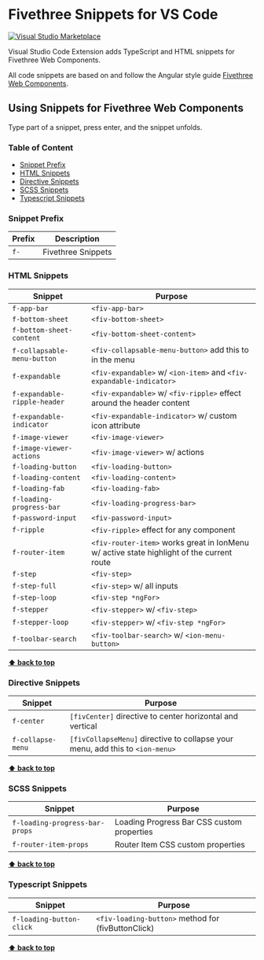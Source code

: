 # Fivethree Snippets for VS Code

[![Visual Studio Marketplace](https://vsmarketplacebadge.apphb.com/version-short/fivethree.vscode-fivethree-snippets.svg?style=flat-square)](https://marketplace.visualstudio.com/items?itemName=fivethree.vscode-fivethree-snippets)

Visual Studio Code Extension adds TypeScript and HTML snippets for Fivethree Web Components.

All code snippets are based on and follow the Angular style guide [Fivethree Web Components](https://github.com/fivethree-team/fivethree).

## Using Snippets for Fivethree Web Components

Type part of a snippet, press enter, and the snippet unfolds.

### Table of Content
* [Snippet Prefix](#snippet-prefix)
* [HTML Snippets](#html-snippets)
* [Directive Snippets](#directive-snippets)
* [SCSS Snippets](#scss-snippets)
* [Typescript Snippets](#typescript-snippets)

### Snippet Prefix

| Prefix | Description |
| ------- | ----------|
| `f-` | Fivethree Snippets |

### HTML Snippets

| Snippet                      | Purpose                                                      |
| ---------------------------- | ------------------------------------------------------------ |
| `f-app-bar`                | `<fiv-app-bar>`                                                    |
| `f-bottom-sheet`                | `<fiv-bottom-sheet>`                                                    |
| `f-bottom-sheet-content`                | `<fiv-bottom-sheet-content>`                                                    |
| `f-collapsable-menu-button`                | `<fiv-collapsable-menu-button>` add this to <ion-toolbar> in the menu                                                    |
| `f-expandable`                | `<fiv-expandable>` w/ `<ion-item>` and `<fiv-expandable-indicator>`                                                   |
| `f-expandable-ripple-header`                | `<fiv-expandable>` w/ `<fiv-ripple>` effect around the header content                                                   |
| `f-expandable-indicator`                | `<fiv-expandable-indicator>` w/ custom icon attribute                                                    |
| `f-image-viewer`                | `<fiv-image-viewer>`                                           |
| `f-image-viewer-actions`                | `<fiv-image-viewer>` w/ actions                                             |
| `f-loading-button`                | `<fiv-loading-button>`                                                    |
| `f-loading-content`                | `<fiv-loading-content>`                                                    |
| `f-loading-fab`                | `<fiv-loading-fab>`                                                    |
| `f-loading-progress-bar`                | `<fiv-loading-progress-bar>`                                                    |
| `f-password-input`                | `<fiv-password-input>`                                                    |
| `f-ripple`                | `<fiv-ripple>` effect for any component                                                   |
| `f-router-item`                | `<fiv-router-item>` works great in IonMenu w/ active state highlight of the current route                                                   |
| `f-step`                | `<fiv-step>`                                               |
| `f-step-full`                | `<fiv-step>` w/ all inputs                                             |
| `f-step-loop`                | `<fiv-step *ngFor>`                                             |
| `f-stepper`                | `<fiv-stepper>` w/ `<fiv-step>`                                            |
| `f-stepper-loop`                | `<fiv-stepper>` w/ `<fiv-step *ngFor>`                                            |
| `f-toolbar-search`                | `<fiv-toolbar-search>` w/ `<ion-menu-button>`                                                  |

**[⬆ back to top](#table-of-content)**

### Directive Snippets

| Snippet                      | Purpose                                                      |
| ---------------------------- | ------------------------------------------------------------ |
| `f-center`                | `[fivCenter]` directive to center horizontal and vertical                                                    |
| `f-collapse-menu`                | `[fivCollapseMenu]` directive to collapse your menu, add this to `<ion-menu>`                |

**[⬆ back to top](#table-of-content)**

### SCSS Snippets

| Snippet                      | Purpose                                                      |
| ---------------------------- | ------------------------------------------------------------ |
| `f-loading-progress-bar-props`                | Loading Progress Bar CSS custom properties                                                    |
| `f-router-item-props`                | Router Item CSS custom properties                                                    |
**[⬆ back to top](#table-of-content)**

### Typescript Snippets

| Snippet                      | Purpose                                                      |
| ---------------------------- | ------------------------------------------------------------ |
| `f-loading-button-click`                | `<fiv-loading-button>` method for (fivButtonClick)                                           |
**[⬆ back to top](#table-of-content)**

